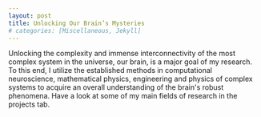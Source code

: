 ```yaml
---
layout: post
title: Unlocking Our Brain’s Mysteries
# categories: [Miscellaneous, Jekyll]
---
```


Unlocking the complexity and immense interconnectivity of the most complex system in the universe, our brain, is a major goal of my research. To this end, I utilize the established methods in computational neuroscience, mathematical physics, engineering and physics of complex systems to acquire an overall understanding of the brain's robust phenomena. Have a look at some of my main fields of research in the projects tab.